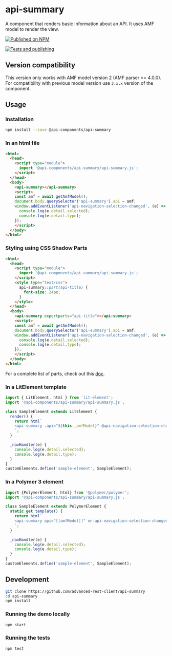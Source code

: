 # api-summary

A component that renders basic information about an API.
It uses AMF model to render the view.

[![Published on NPM](https://img.shields.io/npm/v/@api-components/api-summary.svg)](https://www.npmjs.com/package/@api-components/api-summary)

[![Tests and publishing](https://github.com/advanced-rest-client/api-summary/actions/workflows/deployment.yml/badge.svg)](https://github.com/advanced-rest-client/api-summary/actions/workflows/deployment.yml)

## Version compatibility

This version only works with AMF model version 2 (AMF parser >= 4.0.0).
For compatibility with previous model version use `3.x.x` version of the component.

## Usage

### Installation

```sh
npm install --save @api-components/api-summary
```

### In an html file

```html
<html>
  <head>
    <script type="module">
      import '@api-components/api-summary/api-summary.js';
    </script>
  </head>
  <body>
    <api-summary></api-summary>
    <script>
    const amf = await getAmfModel();
    document.body.querySelector('api-summary').api = amf;
    window.addEventListener('api-navigation-selection-changed', (e) => {
      console.log(e.detail.selected);
      console.log(e.detail.type);
    });
    </script>
  </body>
</html>
```

### Styling using CSS Shadow Parts

```html
<html>
  <head>
    <script type="module">
      import '@api-components/api-summary/api-summary.js';
    </script>
    <style type="text/css">
      api-summary::part(api-title) {
        font-size: 24px;
      }
    </style>
  </head>
  <body>
    <api-summary exportparts="api-title"></api-summary>
    <script>
    const amf = await getAmfModel();
    document.body.querySelector('api-summary').api = amf;
    window.addEventListener('api-navigation-selection-changed', (e) => {
      console.log(e.detail.selected);
      console.log(e.detail.type);
    });
    </script>
  </body>
</html>
```
For a complete list of parts, check out this [doc](./Styling.md).

### In a LitElement template

```js
import { LitElement, html } from 'lit-element';
import '@api-components/api-summary/api-summary.js';

class SampleElement extends LitElement {
  render() {
    return html`
    <api-summary .api="${this._amfModel}" @api-navigation-selection-changed="${this._navHandler}"></api-summary>
    `;
  }

  _navHandler(e) {
    console.log(e.detail.selected);
    console.log(e.detail.type);
  }
}
customElements.define('sample-element', SampleElement);
```

### In a Polymer 3 element

```js
import {PolymerElement, html} from '@polymer/polymer';
import '@api-components/api-summary/api-summary.js';

class SampleElement extends PolymerElement {
  static get template() {
    return html`
    <api-summary api="[[amfModel]]" on-api-navigation-selection-changed="_navHandler"></api-summary>
    `;
  }

  _navHandler(e) {
    console.log(e.detail.selected);
    console.log(e.detail.type);
  }
}
customElements.define('sample-element', SampleElement);
```

## Development

```sh
git clone https://github.com/advanced-rest-client/api-summary
cd api-summary
npm install
```

### Running the demo locally

```sh
npm start
```

### Running the tests

```sh
npm test
```
